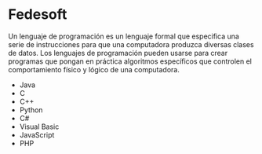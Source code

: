 # Fedesoft

Un lenguaje de programación es un lenguaje formal que especifica una serie de instrucciones para que una computadora produzca diversas clases de datos. Los lenguajes de programación pueden usarse para crear programas que pongan en práctica algoritmos específicos que controlen el comportamiento físico y lógico de una computadora.

* Java
* C
* C++ 
* Python
* C# 
* Visual Basic
* JavaScript
* PHP
